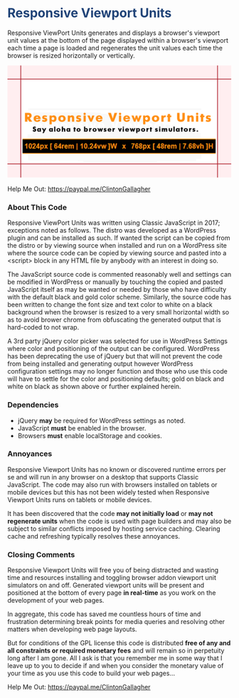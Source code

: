 # <h1><span style="color:#214478">Responsive Viewport Units</span></h1>
Responsive ViewPort Units generates and displays a browser's viewport unit values at the bottom of the page displayed within a browser's viewport each time a page is loaded and regenerates the unit values each time the browser is resized horizontally or vertically.
 
![Typical Responsive Viewport Unit Generated Output](images/responsive-viewport-units-github-card.png)

Help Me Out: <https://paypal.me/ClintonGallagher>

### <h3>About This Code</h3>
Responsive ViewPort Units was written using Classic JavaScript in 2017; exceptions noted as follows. The distro was developed as a WordPress plugin and can be installed as such. If wanted the script can be copied from the distro or by viewing source when installed and run on a WordPress site where the source code can be copied by viewing source and pasted into a &lt;script&gt; block in any HTML file by anybody with an interest in doing so.

The JavaScript source code is commented reasonably well and settings can be modified in WordPress or manually by touching the copied and pasted JavaScript itself as may be wanted or needed by those who have difficulty with the default black and gold color scheme. Similarly, the source code has been written to change the font size and text color to white on a black background when the browser is resized to a very small horizontal width so as to avoid brower chrome from obfuscating the generated output that is hard-coded to not wrap.

A 3rd party jQuery color picker was selected for use in WordPress Settings where color and positioning of the output can be configured. WordPress has been deprecating the use of jQuery but that will not prevent the code from being installed and generating output however WordPress configuration settings may no longer function and those who use this code will have to settle for the color and positioning  defaults; gold on black and white on black as shown above or further explained herein.

### <h3>Dependencies</h3>

- jQuery **may** be required for WordPress settings as noted.
- JavaScript **must** be enabled in the browser.
- Browsers **must** enable localStorage and cookies.

### <h3>Annoyances</h3>

Responsive Viewport Units has no known or discovered runtime errors per se and will run in any browser on a desktop that supports Classic JavaScript. The code may also run with browsers installed on tablets or mobile devices but this has not been widely tested when Responsive Viewport Units runs on tablets or mobile devices.

It has been discovered that the code **may not initially load** or **may not regenerate units** when the code is used with page builders and may also be subject to similar conflicts imposed by hosting service caching. Clearing cache and refreshing typically resolves these annoyances.

### <h3>Closing Comments</h3>

Responsive Viewport Units will free you of being distracted and wasting time and resources installing and toggling browser addon viewport unit simulators on and off. Generated viewport units will be present and positioned at the bottom of every page **in real-time** as you work on the development of your web pages. 

In aggregate, this code has saved me countless hours of time and frustration determining break points for media queries and resolving other matters when developing web page layouts.

But for conditions of the GPL license this code is distributed **free of any and all constraints or required monetary fees** and will remain so in perpetuity long after I am gone. All I ask is that you remember me in some way that I leave up to you to decide if and when you consider the monetary value of your time as you use this code to build your web pages...

Help Me Out: <https://paypal.me/ClintonGallagher>
